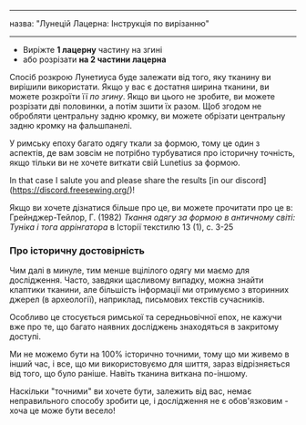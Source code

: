 - - -
назва: "Лунецій Лацерна: Інструкція по вирізанню"
- - -

- Виріжте **1 лацерну** частину на згині
- або розрізати **на 2 частини лацерна**

Спосіб розкрою Лунетиуса буде залежати від того, яку тканину ви вирішили використати. Якщо у вас є достатня ширина тканини, ви можете розкроїти її _по згину_. Якщо ви цього не зробите, ви можете розрізати дві половинки, а потім зшити їх разом. Щоб згодом не обробляти центральну задню кромку, ви можете обрізати центральну задню кромку на фальшпанелі.

У римську епоху багато одягу ткали за формою, тому це один з аспектів, де вам зовсім не потрібно турбуватися про історичну точність, якщо тільки ви не хочете виткати свій Lunetius за формою.

<Comment by="Zee">In that case I salute you and please share the results \[in our discord\](https://discord.freesewing.org/)! </Comment>

Якщо ви хочете дізнатися більше про це, ви можете прочитати про це в:  
Грейнджер-Тейлор, Г. (1982) _Ткання одягу за формою в античному світі: Туніка і тога аррінгатора_ в Історії текстилю 13 (1), с. 3-25

### Про історичну достовірність

Чим далі в минуле, тим менше вцілілого одягу ми маємо для дослідження. Часто, завдяки щасливому випадку, можна знайти клаптики тканини, але більшість інформації ми отримуємо з вторинних джерел (в археології), наприклад, письмових текстів сучасників.

Особливо це стосується римської та середньовічної епох, не кажучи вже про те, що багато наявних досліджень знаходяться в закритому доступі.

Ми не можемо бути на 100% історично точними, тому що ми живемо в інший час, і все, що ми використовуємо для шиття, зараз відрізняється від того, що було раніше. Навіть тканина виткана по-іншому.

Наскільки "точними" ви хочете бути, залежить від вас, немає неправильного способу зробити це, і дослідження не є обов'язковим - хоча це може бути весело!
